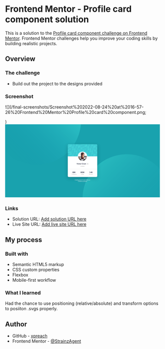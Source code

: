 # Frontend Mentor - Profile card component solution

This is a solution to the [Profile card component challenge on Frontend Mentor](https://www.frontendmentor.io/challenges/profile-card-component-cfArpWshJ). Frontend Mentor challenges help you improve your coding skills by building realistic projects.

## Overview

### The challenge

- Build out the project to the designs provided

### Screenshot

![](/final-screenshots/Screenshot%202022-08-24%20at%2016-57-26%20Frontend%20Mentor%20Profile%20card%20component.png;

)![](/final-screenshots/Screenshot%202022-08-24%20at%2017-00-16%20Frontend%20Mentor%20Profile%20card%20component.png)

### Links

- Solution URL: [Add solution URL here](https://your-solution-url.com)
- Live Site URL: [Add live site URL here](https://your-live-site-url.com)

## My process

### Built with

- Semantic HTML5 markup
- CSS custom properties
- Flexbox
- Mobile-first workflow

### What I learned

Had the chance to use positioning (relative/absolute) and transform options to posiiton .svgs properly.

## Author

- GitHub - [xpreach](https://github.com/StrainzAgent)
- Frontend Mentor - [@StrainzAgent](https://www.frontendmentor.io/profile/StrainzAgent)
